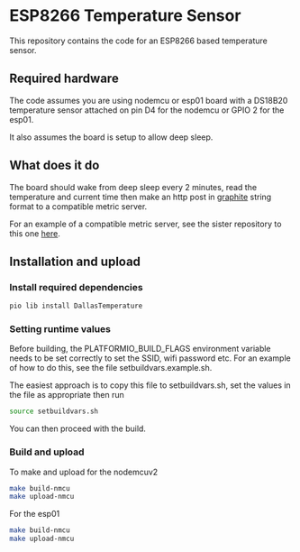 # ESP8266 Temperature Sensor

This repository contains the code for an ESP8266 based temperature sensor.


## Required hardware

The code assumes you are using nodemcu or esp01 board with a DS18B20 temperature sensor attached on pin D4 for the nodemcu or GPIO 2 for the esp01. 

It also assumes the board is setup to allow deep sleep.
 
## What does it do

The board should wake from deep sleep every 2 minutes, read the temperature and current time then make an http post in [graphite](https://graphite.readthedocs.io/en/latest/feeding-carbon.html) string format to a compatible metric server.

For an example of a compatible metric server, see the sister repository to this one [here](https://github.com/graymanto/smarthome-data).


## Installation and upload
### Install required dependencies

```bash
pio lib install DallasTemperature
```

### Setting runtime values

Before building, the PLATFORMIO\_BUILD\_FLAGS environment variable needs to be set correctly to set the SSID, wifi password etc. For an example of how to do this, see the file setbuildvars.example.sh.

The easiest approach is to copy this file to setbuildvars.sh, set the values in the file as appropriate then run

```bash
source setbuildvars.sh
```

You can then proceed with the build.

### Build and upload

To make and upload for the nodemcuv2

```bash
make build-nmcu
make upload-nmcu
```

For the esp01

```bash
make build-nmcu
make upload-nmcu
```